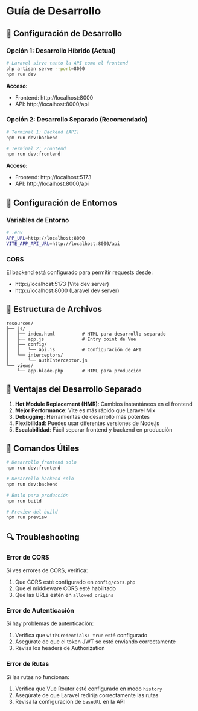 # Guía de Desarrollo

## 🚀 Configuración de Desarrollo

### Opción 1: Desarrollo Híbrido (Actual)
```bash
# Laravel sirve tanto la API como el frontend
php artisan serve --port=8000
npm run dev
```

**Acceso:**
- Frontend: http://localhost:8000
- API: http://localhost:8000/api

### Opción 2: Desarrollo Separado (Recomendado)
```bash
# Terminal 1: Backend (API)
npm run dev:backend

# Terminal 2: Frontend
npm run dev:frontend
```

**Acceso:**
- Frontend: http://localhost:5173
- API: http://localhost:8000/api

## 🔧 Configuración de Entornos

### Variables de Entorno
```bash
# .env
APP_URL=http://localhost:8000
VITE_APP_API_URL=http://localhost:8000/api
```

### CORS
El backend está configurado para permitir requests desde:
- http://localhost:5173 (Vite dev server)
- http://localhost:8000 (Laravel dev server)

## 📁 Estructura de Archivos

```
resources/
├── js/
│   ├── index.html          # HTML para desarrollo separado
│   ├── app.js              # Entry point de Vue
│   ├── config/
│   │   └── api.js          # Configuración de API
│   └── interceptors/
│       └── authInterceptor.js
└── views/
    └── app.blade.php       # HTML para producción
```

## 🎯 Ventajas del Desarrollo Separado

1. **Hot Module Replacement (HMR)**: Cambios instantáneos en el frontend
2. **Mejor Performance**: Vite es más rápido que Laravel Mix
3. **Debugging**: Herramientas de desarrollo más potentes
4. **Flexibilidad**: Puedes usar diferentes versiones de Node.js
5. **Escalabilidad**: Fácil separar frontend y backend en producción

## 🚀 Comandos Útiles

```bash
# Desarrollo frontend solo
npm run dev:frontend

# Desarrollo backend solo
npm run dev:backend

# Build para producción
npm run build

# Preview del build
npm run preview
```

## 🔍 Troubleshooting

### Error de CORS
Si ves errores de CORS, verifica:
1. Que CORS esté configurado en `config/cors.php`
2. Que el middleware CORS esté habilitado
3. Que las URLs estén en `allowed_origins`

### Error de Autenticación
Si hay problemas de autenticación:
1. Verifica que `withCredentials: true` esté configurado
2. Asegúrate de que el token JWT se esté enviando correctamente
3. Revisa los headers de Authorization

### Error de Rutas
Si las rutas no funcionan:
1. Verifica que Vue Router esté configurado en modo `history`
2. Asegúrate de que Laravel redirija correctamente las rutas
3. Revisa la configuración de `baseURL` en la API 